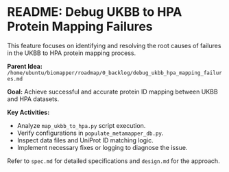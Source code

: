 # README: Debug UKBB to HPA Protein Mapping Failures

This feature focuses on identifying and resolving the root causes of failures in the UKBB to HPA protein mapping process.

**Parent Idea:** `/home/ubuntu/biomapper/roadmap/0_backlog/debug_ukbb_hpa_mapping_failures.md`

**Goal:** Achieve successful and accurate protein ID mapping between UKBB and HPA datasets.

**Key Activities:**
- Analyze `map_ukbb_to_hpa.py` script execution.
- Verify configurations in `populate_metamapper_db.py`.
- Inspect data files and UniProt ID matching logic.
- Implement necessary fixes or logging to diagnose the issue.

Refer to `spec.md` for detailed specifications and `design.md` for the approach.

